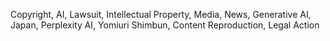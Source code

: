 Copyright, AI, Lawsuit, Intellectual Property, Media, News, Generative AI, Japan, Perplexity AI, Yomiuri Shimbun, Content Reproduction, Legal Action

